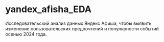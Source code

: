 # yandex_afisha_EDA
Исследовательский анализ данных Яндекс Афиша, чтобы выявить изменение пользовательских предпочтений и популярности событий осенью 2024 года.
